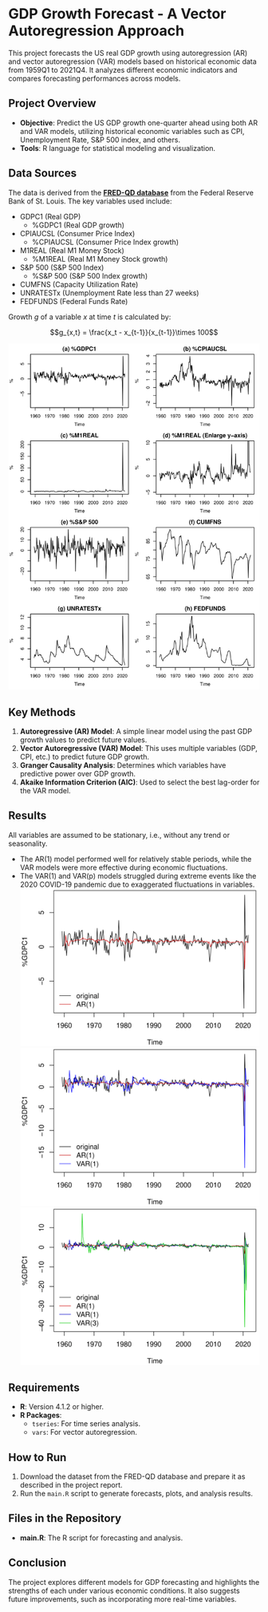# GDP Growth Forecast - A Vector Autoregression Approach

This project forecasts the US real GDP growth using autoregression (AR) and vector autoregression (VAR) models based on historical economic data from 1959Q1 to 2021Q4. It analyzes different economic indicators and compares forecasting performances across models.

## Project Overview
- **Objective**: Predict the US GDP growth one-quarter ahead using both AR and VAR models, utilizing historical economic variables such as CPI, Unemployment Rate, S&P 500 index, and others.
- **Tools**: R language for statistical modeling and visualization.

## Data Sources
The data is derived from the [**FRED-QD database**](https://research.stlouisfed.org/econ/mccracken/fred-databases/) from the Federal Reserve Bank of St. Louis. The key variables used include:
- GDPC1 (Real GDP)
  - %GDPC1 (Real GDP growth)
- CPIAUCSL (Consumer Price Index)
  - %CPIAUCSL (Consumer Price Index growth)
- M1REAL (Real M1 Money Stock)
  - %M1REAL (Real M1 Money Stock growth)
- S&P 500 (S&P 500 Index)
  - %S&P 500 (S&P 500 Index growth)
- CUMFNS (Capacity Utilization Rate)
- UNRATESTx (Unemployment Rate less than 27 weeks)
- FEDFUNDS (Federal Funds Rate)

Growth $g$ of a variable $x$ at time $t$ is calculated by:

$$g_{x,t} = \frac{x_t - x_{t-1}}{x_{t-1}}\times 100$$

![descriptive analysis](1.png)

## Key Methods
1. **Autoregressive (AR) Model**: A simple linear model using the past GDP growth values to predict future values.
2. **Vector Autoregressive (VAR) Model**: This uses multiple variables (GDP, CPI, etc.) to predict future GDP growth.
3. **Granger Causality Analysis**: Determines which variables have predictive power over GDP growth.
4. **Akaike Information Criterion (AIC)**: Used to select the best lag-order for the VAR model.

## Results
All variables are assumed to be stationary, i.e., without any trend or seasonality.
- The AR(1) model performed well for relatively stable periods, while the VAR models were more effective during economic fluctuations.
- The VAR(1) and VAR(p) models struggled during extreme events like the 2020 COVID-19 pandemic due to exaggerated fluctuations in variables.
  ![AR(1) results](2.png)
  ![VAR(1) results](3.png)
  ![VAR(3) results](4.png)


## Requirements
- **R**: Version 4.1.2 or higher.
- **R Packages**:
  - `tseries`: For time series analysis.
  - `vars`: For vector autoregression.

## How to Run
1. Download the dataset from the FRED-QD database and prepare it as described in the project report.
2. Run the `main.R` script to generate forecasts, plots, and analysis results.

## Files in the Repository
- **main.R**: The R script for forecasting and analysis.
  
## Conclusion
The project explores different models for GDP forecasting and highlights the strengths of each under various economic conditions. It also suggests future improvements, such as incorporating more real-time variables.

